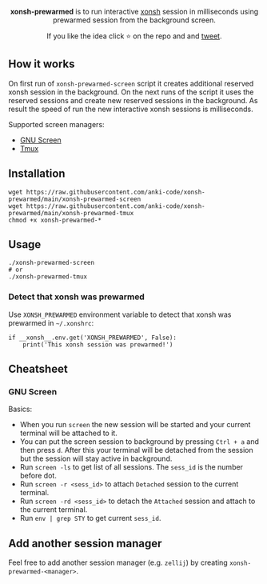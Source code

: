 <p align="center">
<b>xonsh-prewarmed</b> is to run interactive <a href="https://xon.sh">xonsh</a> session in milliseconds using prewarmed session from the background screen.
</p>

<p align="center">  
If you like the idea click ⭐ on the repo and and <a href="https://twitter.com/intent/tweet?text=Nice%20xontrib%20for%20the%20xonsh%20shell!&url=https://github.com/anki-code/xonsh-prewarmed" target="_blank">tweet</a>.
</p>

## How it works

On first run of `xonsh-prewarmed-screen` script it creates additional reserved xonsh session in the background. On the next runs of the script it uses the reserved sessions and create new reserved sessions in the background. As result the speed of run the new interactive xonsh sessions is milliseconds.

Supported screen managers:
* [GNU Screen](https://www.gnu.org/software/screen/)
* [Tmux](https://github.com/tmux/tmux/wiki)

## Installation

```xsh
wget https://raw.githubusercontent.com/anki-code/xonsh-prewarmed/main/xonsh-prewarmed-screen
wget https://raw.githubusercontent.com/anki-code/xonsh-prewarmed/main/xonsh-prewarmed-tmux
chmod +x xonsh-prewarmed-*
```

## Usage

```xsh
./xonsh-prewarmed-screen
# or
./xonsh-prewarmed-tmux
```

### Detect that xonsh was prewarmed 

Use `XONSH_PREWARMED` environment variable to detect that xonsh was prewarmed in `~/.xonshrc`:

```xsh
if __xonsh__.env.get('XONSH_PREWARMED', False):
    print('This xonsh session was prewarmed!')
```

## Cheatsheet

### GNU Screen

Basics:

* When you run `screen` the new session will be started and your current terminal will be attached to it.
* You can put the screen session to background by pressing `Ctrl + a` and then press `d`. After this your terminal will be detached from the session but the session will stay active in background.
* Run `screen -ls` to get list of all sessions. The `sess_id` is the number before dot.
* Run `screen -r <sess_id>` to attach `Detached` session to the current terminal.
* Run `screen -rd <sess_id>` to detach the `Attached` session and attach to the current terminal.
* Run `env | grep STY` to get current `sess_id`.

## Add another session manager

Feel free to add another session manager (e.g. `zellij`) by creating `xonsh-prewarmed-<manager>`.

